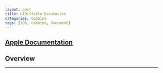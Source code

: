 ```yaml
---
layout: post
title: UIDiffable DataSource
categories: Combine
tags: [iOS, Combine, Document]
---
```


## [Apple Documentation](https://developer.apple.com/documentation/uikit/uitableviewdiffabledatasource)

## Overview
---

